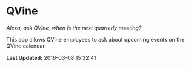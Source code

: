 # QVine
*Alexa, ask QVine, when is the next quarterly meeting?*

This app allows QVine employees to ask about upcoming events on the QVine calendar.

**Last Updated:** 2016-03-08 15:32:41